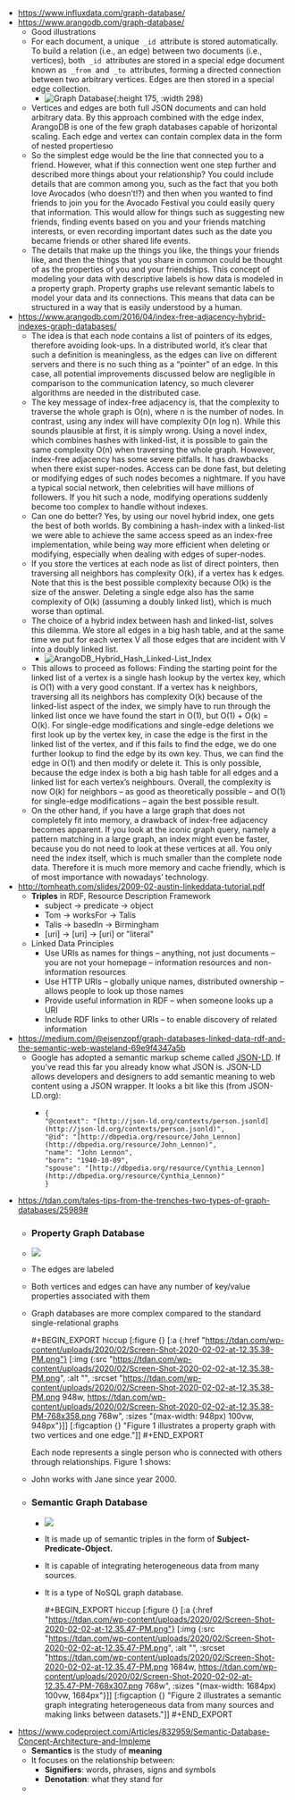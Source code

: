 - https://www.influxdata.com/graph-database/
- https://www.arangodb.com/graph-database/
	- Good illustrations
	- For each document, a unique  `_id`  attribute is stored automatically. To build a relation (i.e., an edge) between two documents (i.e., vertices), both  `_id`  attributes are stored in a special edge document known as  `_from`  and  `_to`  attributes, forming a directed connection between two arbitrary vertices. Edges are then stored in a special edge collection.
		- ![Graph Database](https://www.arangodb.com/wp-content/uploads/2020/01/image2.png){:height 175, :width 298}
	- Vertices and edges are both full JSON documents and can hold arbitrary data. By this approach combined with the edge index, ArangoDB is one of the few graph databases capable of horizontal scaling. Each edge and vertex can contain complex data in the form of nested propertiesю
	- So the simplest edge would be the line that connected you to a friend. However, what if this connection went one step further and described more things about your relationship? You could include details that are common among you, such as the fact that you both love Avocados (who doesn’t!?) and then when you wanted to find friends to join you for the Avocado Festival you could easily query that information. This would allow for things such as suggesting new friends, finding events based on you and your friends matching interests, or even recording important dates such as the date you became friends or other shared life events.
	- The details that make up the things you like, the things your friends like, and then the things that you share in common could be thought of as the properties of you and your friendships. This concept of modeling your data with descriptive labels is how data is modeled in a property graph. Property graphs use relevant semantic labels to model your data and its connections. This means that data can be structured in a way that is easily understood by a human.
- https://www.arangodb.com/2016/04/index-free-adjacency-hybrid-indexes-graph-databases/
	- The idea is that each node contains a list of pointers of its edges, therefore avoiding look-ups. In a distributed world, it’s clear that such a definition is meaningless, as the edges can live on different servers and there is no such thing as a “pointer” of an edge. In this case, all potential improvements discussed below are negligible in comparison to the communication latency, so much cleverer algorithms are needed in the distributed case.
	- The key message of index-free adjacency is, that the complexity to traverse the whole graph is O(n), where n is the number of nodes. In contrast, using any index will have complexity O(n log n). While this sounds plausible at first, it is simply wrong. Using a novel index, which combines hashes with linked-list, it is possible to gain the same complexity O(n) when traversing the whole graph. However, index-free adjacency has some severe pitfalls. It has drawbacks when there exist super-nodes. Access can be done fast, but deleting or modifying edges of such nodes becomes a nightmare. If you have a typical social network, then celebrities will have millions of followers. If you hit such a node, modifying operations suddenly become too complex to handle without indexes.
	- Can one do better? Yes, by using our novel hybrid index, one gets the best of both worlds. By combining a hash-index with a linked-list we were able to achieve the same access speed as an index-free implementation, while being way more efficient when deleting or modifying, especially when dealing with edges of super-nodes.
	- If you store the vertices at each node as list of direct pointers, then traversing all neighbors has complexity O(k), if a vertex has k edges. Note that this is the best possible complexity because O(k) is the size of the answer. Deleting a single edge also has the same complexity of O(k) (assuming a doubly linked list), which is much worse than optimal.
	- The choice of a hybrid index between hash and linked-list, solves this dilemma. We store all edges in a big hash table, and at the same time we put for each vertex V all those edges that are incident with V into a doubly linked list.
		- ![ArangoDB_Hybrid_Hash_Linked-List_Index](https://www.arangodb.com/wp-content/uploads/2016/02/ArangoDB_Hybrid_Hash_Linked-List_Index-1024x569.png)
	- This allows to proceed as follows: Finding the starting point for the linked list of a vertex is a single hash lookup by the vertex key, which is O(1) with a very good constant. If a vertex has k neighbors, traversing all its neighbors has complexity O(k) because of the linked-list aspect of the index, we simply have to run through the linked list once we have found the start in O(1), but O(1) + O(k) = O(k). For single-edge modifications and single-edge deletions we first look up by the vertex key, in case the edge is the first in the linked list of the vertex, and if this fails to find the edge, we do one further lookup to find the edge by its own key. Thus, we can find the edge in O(1) and then modify or delete it. This is only possible, because the edge index is both a big hash table for all edges and a linked list for each vertex’s neighbours. Overall, the complexity is now O(k) for neighbors – as good as theoretically possible – and O(1) for single-edge modifications – again the best possible result.
	- On the other hand, if you have a large graph that does not completely fit into memory, a drawback of index-free adjacency becomes apparent. If you look at the iconic graph query, namely a pattern matching in a large graph, an index might even be faster, because you do not need to look at these vertices at all. You only need the index itself, which is much smaller than the complete node data. Therefore it is much more memory and cache friendly, which is of most importance with nowadays’ technology.
- http://tomheath.com/slides/2009-02-austin-linkeddata-tutorial.pdf
	- **Triples** in RDF, Resource Description Framework
		- subject → predicate → object
		- Tom -> worksFor -> Talis
		- Talis -> basedIn -> Birmingham
		- [uri] → [uri] → [uri] or "literal"
	- Linked Data Principles
		- Use URIs as names for things
		  – anything, not just documents
		  – you are not your homepage
		  – information resources and non-information resources
		- Use HTTP URIs
		  – globally unique names, distributed ownership
		  – allows people to look up those names
		- Provide useful information in RDF
		  – when someone looks up a URI
		- Include RDF links to other URIs
		  – to enable discovery of related information
- https://medium.com/@eisenzopf/graph-databases-linked-data-rdf-and-the-semantic-web-wasteland-69e9f4347a5b
	- Google has adopted a semantic markup scheme called [JSON-LD](http://json-ld.org/). If you’ve read this far you already know what JSON is. JSON-LD allows developers and designers to add semantic meaning to web content using a JSON wrapper. It looks a bit like this (from JSON-LD.org):
		- ```
		  {
		  "@context": "[http://json-ld.org/contexts/person.jsonld](http://json-ld.org/contexts/person.jsonld)",
		  "@id": "[http://dbpedia.org/resource/John_Lennon](http://dbpedia.org/resource/John_Lennon)",
		  "name": "John Lennon",
		  "born": "1940-10-09",
		  "spouse": "[http://dbpedia.org/resource/Cynthia_Lennon](http://dbpedia.org/resource/Cynthia_Lennon)"
		  }
		  ```
- https://tdan.com/tales-tips-from-the-trenches-two-types-of-graph-databases/25989#
	- ### Property Graph Database
	- ![](https://tdan.com/wp-content/uploads/2020/02/Screen-Shot-2020-02-02-at-12.35.38-PM.png)
	- The edges are labeled
	- Both vertices and edges can have any number of key/value properties associated with them
	- Graph databases are more complex compared to the standard single-relational graphs
	  
	  #+BEGIN_EXPORT hiccup
	  [:figure {} [:a {:href "https://tdan.com/wp-content/uploads/2020/02/Screen-Shot-2020-02-02-at-12.35.38-PM.png"} [:img {:src "https://tdan.com/wp-content/uploads/2020/02/Screen-Shot-2020-02-02-at-12.35.38-PM.png", :alt "", :srcset "https://tdan.com/wp-content/uploads/2020/02/Screen-Shot-2020-02-02-at-12.35.38-PM.png 948w, https://tdan.com/wp-content/uploads/2020/02/Screen-Shot-2020-02-02-at-12.35.38-PM-768x358.png 768w", :sizes "(max-width: 948px) 100vw, 948px"}]] [:figcaption {} "Figure 1 illustrates a property graph with two vertices and one edge."]]
	  #+END_EXPORT
	  
	  Each node represents a single person who is connected with others through relationships. Figure 1 shows:
	- John works with Jane since year 2000.
	- ### Semantic Graph Database
		- ![](https://tdan.com/wp-content/uploads/2020/02/Screen-Shot-2020-02-02-at-12.35.47-PM.png)
		- It is made up of semantic triples in the form of **Subject-Predicate-Object.**
		- It is capable of integrating heterogeneous data from many sources.
		- It is a type of NoSQL graph database.
		  
		  #+BEGIN_EXPORT hiccup
		  [:figure {} [:a {:href "https://tdan.com/wp-content/uploads/2020/02/Screen-Shot-2020-02-02-at-12.35.47-PM.png"} [:img {:src "https://tdan.com/wp-content/uploads/2020/02/Screen-Shot-2020-02-02-at-12.35.47-PM.png", :alt "", :srcset "https://tdan.com/wp-content/uploads/2020/02/Screen-Shot-2020-02-02-at-12.35.47-PM.png 1684w, https://tdan.com/wp-content/uploads/2020/02/Screen-Shot-2020-02-02-at-12.35.47-PM-768x307.png 768w", :sizes "(max-width: 1684px) 100vw, 1684px"}]] [:figcaption {} "Figure 2 illustrates a semantic graph integrating heterogeneous data from many sources and making links between datasets."]]
		  #+END_EXPORT
- https://www.codeproject.com/Articles/832959/Semantic-Database-Concept-Architecture-and-Impleme
	- **Semantics** is the study of **meaning**
	- It focuses on the relationship between:
		- **Signifiers**: words, phrases, signs and symbols
		- **Denotation**: what they stand for
	-